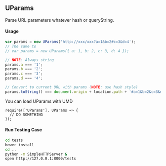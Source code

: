 ## UParams

Parse URL parameters whatever hash or queryString.

#### Usage

```javascript
var params = new UParams('http://xxx/xxx?a=1&b=2#c=3&d=4');
// The same to
// var params = new UParams({ a: 1, b: 2, c: 3, d: 4 });

// NOTE: Always string
params.a === '1';
params.b === '2';
params.c === '3';
params.d === '4';

// Convert to current URL with params (NOTE: use hash style)
params.toString() === document.origin + location.path + '#a=1&b=2&c=3&d=4';
```

You can load UParams with UMD

```
require(['UParams'], UParams => {
  // DO SOMETHING
});
```

#### Run Testing Case

```bash
cd tests
bower install
cd ..
python -m SimpleHTTPServer &
open http://127.0.0.1:8000/tests
```
